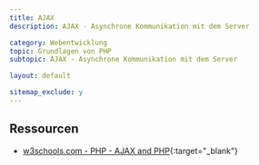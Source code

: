 ```yaml
---
title: AJAX
description: AJAX - Asynchrone Kommunikation mit dem Server

category: Webentwicklung
topic: Grundlagen von PHP
subtopic: AJAX - Asynchrone Kommunikation mit dem Server

layout: default

sitemap_exclude: y
---
```


## Ressourcen
* [w3schools.com - PHP - AJAX and PHP](https://www.w3schools.com/php/php_ajax_php.asp){:target="_blank"}